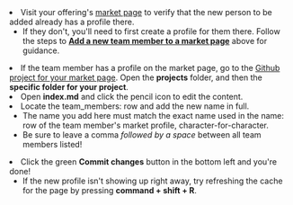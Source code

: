 <li>
	Visit your offering's <a href="{{ site.baseurl }}" target="_blank">market page</a> to verify that the new person to be added already has a profile there.
	<ul>
		<li>
			If they don't, you'll need to first create a profile for them there. Follow the steps to <strong><a href="{{ site.baseurl }}{{ page.url }}#market-member">Add a new team member to a market page</a></strong> above for guidance.
		</li>
	</ul>
</li>
<li>
	If the team member has a profile on the market page, go to the <a href="https://github.ibm.com{{ site.baseurl }}/tree/gh-pages" target="_blank">Github project for your market page</a>. Open the <strong>projects</strong> folder, and then the <strong>specific folder for your project</strong>.
</li>
<li>
	Open <strong>index.md</strong> and click the pencil icon to edit the content.
</li>
<li>
	Locate the <span class="code">team_members:</span> row and add the new name in full.
	<ul>
		<li>
			The name you add here must match the exact name used in the <span class="code">name:</span> row of the team member's market profile, character-for-character. 
		</li>
		<li>
			Be sure to leave a comma <em>followed by a space</em> between all team members listed! 
		</li>
	</ul>
</li>

<li>
	Click the green <strong>Commit changes</strong> button in the bottom left and you're done!
	<ul>
		<li>
			If the new profile isn't showing up right away, try refreshing the cache for the page by pressing <strong>command + shift + R</strong>.
		</li>
	</ul>
</li>
